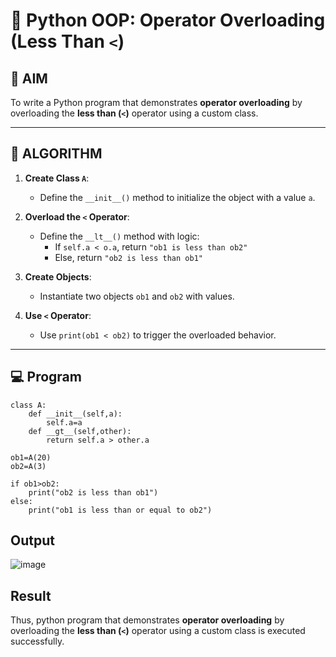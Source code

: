 # 🐍 Python OOP: Operator Overloading (Less Than `<`)

## 🎯 AIM

To write a Python program that demonstrates **operator overloading** by overloading the **less than (`<`)** operator using a custom class.

---

## 🧠 ALGORITHM

1. **Create Class `A`**:
   - Define the `__init__()` method to initialize the object with a value `a`.

2. **Overload the `<` Operator**:
   - Define the `__lt__()` method with logic:
     - If `self.a < o.a`, return `"ob1 is less than ob2"`
     - Else, return `"ob2 is less than ob1"`

3. **Create Objects**:
   - Instantiate two objects `ob1` and `ob2` with values.

4. **Use `<` Operator**:
   - Use `print(ob1 < ob2)` to trigger the overloaded behavior.

---

## 💻 Program
```
class A:
    def __init__(self,a):
        self.a=a
    def __gt__(self,other):
        return self.a > other.a
        
ob1=A(20)
ob2=A(3)

if ob1>ob2:
    print("ob2 is less than ob1")
else:
    print("ob1 is less than or equal to ob2")

```

## Output
![image](https://github.com/user-attachments/assets/a8fc95af-05ed-48c8-bf37-e40e7aec16b4)


## Result
Thus, python program that demonstrates **operator overloading** by overloading the **less than (`<`)** operator using a custom class is executed successfully.

